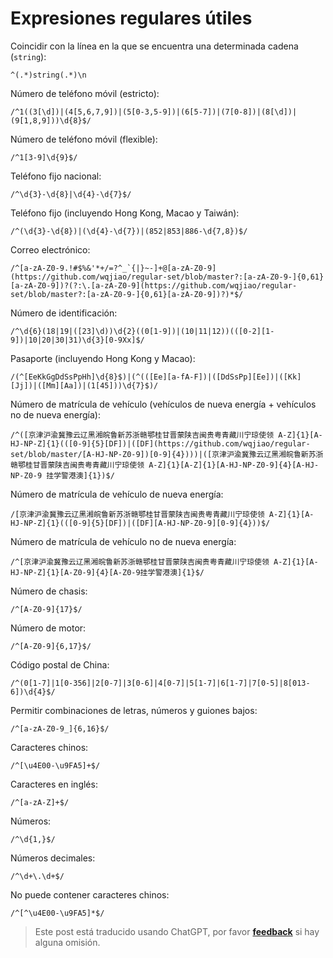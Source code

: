 # Expresiones regulares útiles

Coincidir con la línea en la que se encuentra una determinada cadena (`string`):

```
^(.*)string(.*)\n
```

Número de teléfono móvil (estricto):

```
/^1((3[\d])|(4[5,6,7,9])|(5[0-3,5-9])|(6[5-7])|(7[0-8])|(8[\d])|(9[1,8,9]))\d{8}$/
```

Número de teléfono móvil (flexible):

```
/^1[3-9]\d{9}$/
```

Teléfono fijo nacional:

```
/^\d{3}-\d{8}|\d{4}-\d{7}$/
```

Teléfono fijo (incluyendo Hong Kong, Macao y Taiwán):

```
/^(\d{3}-\d{8})|(\d{4}-\d{7})|(852|853|886-\d{7,8})$/
```

Correo electrónico:

```
/^[a-zA-Z0-9.!#$%&'*+/=?^_`{|}~-]+@[a-zA-Z0-9](https://github.com/wqjiao/regular-set/blob/master?:[a-zA-Z0-9-]{0,61}[a-zA-Z0-9])?(?:\.[a-zA-Z0-9](https://github.com/wqjiao/regular-set/blob/master?:[a-zA-Z0-9-]{0,61}[a-zA-Z0-9])?)*$/
```

Número de identificación:

```
/^\d{6}(18|19|([23]\d))\d{2}((0[1-9])|(10|11|12))(([0-2][1-9])|10|20|30|31)\d{3}[0-9Xx]$/
```

Pasaporte (incluyendo Hong Kong y Macao):

```
/(^[EeKkGgDdSsPpHh]\d{8}$)|(^(([Ee][a-fA-F])|([DdSsPp][Ee])|([Kk][Jj])|([Mm][Aa])|(1[45]))\d{7}$)/
```

Número de matrícula de vehículo (vehículos de nueva energía + vehículos no de nueva energía):

```
/^([京津沪渝冀豫云辽黑湘皖鲁新苏浙赣鄂桂甘晋蒙陕吉闽贵粤青藏川宁琼使领 A-Z]{1}[A-HJ-NP-Z]{1}(([0-9]{5}[DF])|([DF](https://github.com/wqjiao/regular-set/blob/master/[A-HJ-NP-Z0-9])[0-9]{4})))|([京津沪渝冀豫云辽黑湘皖鲁新苏浙赣鄂桂甘晋蒙陕吉闽贵粤青藏川宁琼使领 A-Z]{1}[A-Z]{1}[A-HJ-NP-Z0-9]{4}[A-HJ-NP-Z0-9 挂学警港澳]{1})$/
```

Número de matrícula de vehículo de nueva energía:

```
/[京津沪渝冀豫云辽黑湘皖鲁新苏浙赣鄂桂甘晋蒙陕吉闽贵粤青藏川宁琼使领 A-Z]{1}[A-HJ-NP-Z]{1}(([0-9]{5}[DF])|([DF][A-HJ-NP-Z0-9][0-9]{4}))$/
```

Número de matrícula de vehículo no de nueva energía:

```
/^[京津沪渝冀豫云辽黑湘皖鲁新苏浙赣鄂桂甘晋蒙陕吉闽贵粤青藏川宁琼使领 A-Z]{1}[A-HJ-NP-Z]{1}[A-Z0-9]{4}[A-Z0-9挂学警港澳]{1}$/
```

Número de chasis:

```
/^[A-Z0-9]{17}$/
```

Número de motor:

```
/^[A-Z0-9]{6,17}$/
```

Código postal de China:

```
/^(0[1-7]|1[0-356]|2[0-7]|3[0-6]|4[0-7]|5[1-7]|6[1-7]|7[0-5]|8[013-6])\d{4}$/
```

Permitir combinaciones de letras, números y guiones bajos:

```
/^[a-zA-Z0-9_]{6,16}$/
```

Caracteres chinos:

```
/^[\u4E00-\u9FA5]+$/
```

Caracteres en inglés:

```
/^[a-zA-Z]+$/
```

Números:

```
/^\d{1,}$/
```

Números decimales:

```
/^\d+\.\d+$/
```

No puede contener caracteres chinos:

```
/^[^\u4E00-\u9FA5]*$/
```

> Este post está traducido usando ChatGPT, por favor [**feedback**](https://github.com/linyuxuanlin/Wiki_MkDocs/issues/new) si hay alguna omisión.